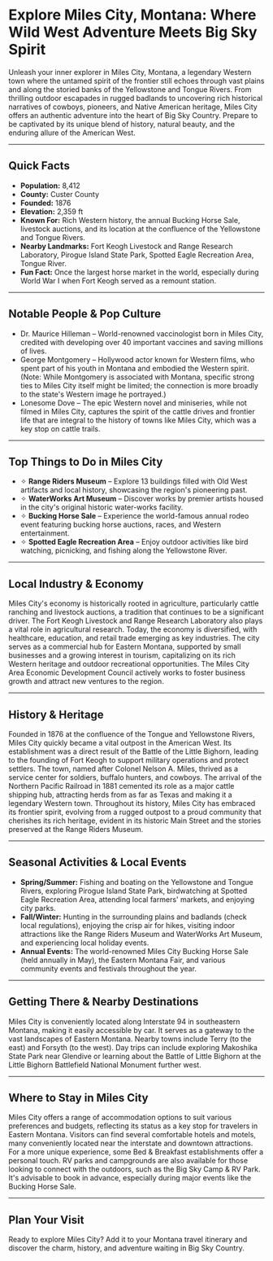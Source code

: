 # Explore Miles City, Montana: Where Wild West Adventure Meets Big Sky Spirit

Unleash your inner explorer in Miles City, Montana, a legendary Western town where the untamed spirit of the frontier still echoes through vast plains and along the storied banks of the Yellowstone and Tongue Rivers. From thrilling outdoor escapades in rugged badlands to uncovering rich historical narratives of cowboys, pioneers, and Native American heritage, Miles City offers an authentic adventure into the heart of Big Sky Country. Prepare to be captivated by its unique blend of history, natural beauty, and the enduring allure of the American West.

---

## Quick Facts

- **Population:** 8,412
- **County:** Custer County
- **Founded:** 1876
- **Elevation:** 2,359 ft
- **Known For:** Rich Western history, the annual Bucking Horse Sale, livestock auctions, and its location at the confluence of the Yellowstone and Tongue Rivers.
- **Nearby Landmarks:** Fort Keogh Livestock and Range Research Laboratory, Pirogue Island State Park, Spotted Eagle Recreation Area, Tongue River.
- **Fun Fact:** Once the largest horse market in the world, especially during World War I when Fort Keogh served as a remount station.

---

## Notable People & Pop Culture

- Dr. Maurice Hilleman – World-renowned vaccinologist born in Miles City, credited with developing over 40 important vaccines and saving millions of lives.
- George Montgomery – Hollywood actor known for Western films, who spent part of his youth in Montana and embodied the Western spirit. (Note: While Montgomery is associated with Montana, specific strong ties to Miles City itself might be limited; the connection is more broadly to the state's Western image he portrayed.)
- Lonesome Dove – The epic Western novel and miniseries, while not filmed in Miles City, captures the spirit of the cattle drives and frontier life that are integral to the history of towns like Miles City, which was a key stop on cattle trails.

---

## Top Things to Do in Miles City

- ✧ **Range Riders Museum** – Explore 13 buildings filled with Old West artifacts and local history, showcasing the region's pioneering past.
- ✧ **WaterWorks Art Museum** – Discover works by premier artists housed in the city's original historic water-works facility.
- ✧ **Bucking Horse Sale** – Experience the world-famous annual rodeo event featuring bucking horse auctions, races, and Western entertainment.
- ✧ **Spotted Eagle Recreation Area** – Enjoy outdoor activities like bird watching, picnicking, and fishing along the Yellowstone River.

---

## Local Industry & Economy

Miles City's economy is historically rooted in agriculture, particularly cattle ranching and livestock auctions, a tradition that continues to be a significant driver. The Fort Keogh Livestock and Range Research Laboratory also plays a vital role in agricultural research. Today, the economy is diversified, with healthcare, education, and retail trade emerging as key industries. The city serves as a commercial hub for Eastern Montana, supported by small businesses and a growing interest in tourism, capitalizing on its rich Western heritage and outdoor recreational opportunities. The Miles City Area Economic Development Council actively works to foster business growth and attract new ventures to the region.

---

## History & Heritage

Founded in 1876 at the confluence of the Tongue and Yellowstone Rivers, Miles City quickly became a vital outpost in the American West. Its establishment was a direct result of the Battle of the Little Bighorn, leading to the founding of Fort Keogh to support military operations and protect settlers. The town, named after Colonel Nelson A. Miles, thrived as a service center for soldiers, buffalo hunters, and cowboys. The arrival of the Northern Pacific Railroad in 1881 cemented its role as a major cattle shipping hub, attracting herds from as far as Texas and making it a legendary Western town. Throughout its history, Miles City has embraced its frontier spirit, evolving from a rugged outpost to a proud community that cherishes its rich heritage, evident in its historic Main Street and the stories preserved at the Range Riders Museum.

---

## Seasonal Activities & Local Events

- **Spring/Summer:** Fishing and boating on the Yellowstone and Tongue Rivers, exploring Pirogue Island State Park, birdwatching at Spotted Eagle Recreation Area, attending local farmers' markets, and enjoying city parks.
- **Fall/Winter:** Hunting in the surrounding plains and badlands (check local regulations), enjoying the crisp air for hikes, visiting indoor attractions like the Range Riders Museum and WaterWorks Art Museum, and experiencing local holiday events.
- **Annual Events:** The world-renowned Miles City Bucking Horse Sale (held annually in May), the Eastern Montana Fair, and various community events and festivals throughout the year.

---

## Getting There & Nearby Destinations

Miles City is conveniently located along Interstate 94 in southeastern Montana, making it easily accessible by car. It serves as a gateway to the vast landscapes of Eastern Montana. Nearby towns include Terry (to the east) and Forsyth (to the west). Day trips can include exploring Makoshika State Park near Glendive or learning about the Battle of Little Bighorn at the Little Bighorn Battlefield National Monument further west.

---

## Where to Stay in Miles City

Miles City offers a range of accommodation options to suit various preferences and budgets, reflecting its status as a key stop for travelers in Eastern Montana. Visitors can find several comfortable hotels and motels, many conveniently located near the interstate and downtown attractions. For a more unique experience, some Bed & Breakfast establishments offer a personal touch. RV parks and campgrounds are also available for those looking to connect with the outdoors, such as the Big Sky Camp & RV Park. It's advisable to book in advance, especially during major events like the Bucking Horse Sale.

---

## Plan Your Visit

Ready to explore Miles City? Add it to your Montana travel itinerary and discover the charm, history, and adventure waiting in Big Sky Country.

